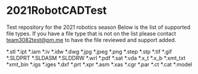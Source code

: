 # 2021RobotCADTest
Test repository for the 2021 robotics season
Below is the list of supported file types. If you have a file type that is not on the list please contact team3082test@pm.me to have the file reviewed and support added. 

*.stl
*.ipt
*.iam
*.iv
*.idw
*.dwg
*.jpg
*.jpeg
*.png
*.step
*.stp
*.tif
*.gif
*.SLDPRT
*.SLDASM
*.SLDDRW
*.wrl
*.pdf
*.sat
*.vda
*.x_t
*.x_b
*.xmt_txt
*xmt_bin
*.igs
*.iges
*.dxf
*.prt
*.xpr
*.asm
*.xas
*.cgr
*.par
*.ct
*.cat
*.model

